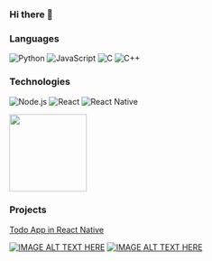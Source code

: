 ### Hi there 👋

### Languages

![Python](https://img.shields.io/badge/-Python-000?&logo=python)
![JavaScript](https://img.shields.io/badge/-JavaScript-000?&logo=JavaScript&logoColor=ddc508)
![C](https://img.shields.io/badge/-C-000?&logo=C)
![C++](https://img.shields.io/badge/-C++-000?&logo=c%2b%2b&logoColor=00599C)

### Technologies

![Node.js](https://img.shields.io/badge/-Node.js-000?&logo=node.js)
![React](https://img.shields.io/badge/-React-000?&logo=React)
![React Native](https://img.shields.io/badge/-ReactNative-000?&logo=React)

<!-- wi*quL3fcV --><img height="137px" src="https://github-readme-stats.vercel.app/api/top-langs/?username=sanand34&hide=html&hide_title=true&hide_border=true&layout=compact&langs_count=7&exclude_repo=comp426,Redventures-Movie-Quotes&text_color=000&icon_color=fff&bg_color=0,52fa5a,4dfcff,c64dff&theme=graywhite" /></a>

### Projects

[Todo App in React Native](https://github.com/sanand34/Todo-App-2.0-React-native-with-sync-feature-using-google)

[![IMAGE ALT TEXT HERE](https://img.youtube.com/vi/8ipuAYNNg20/0.jpg)](https://www.youtube.com/watch?v=8ipuAYNNg20)
[![IMAGE ALT TEXT HERE](https://img.youtube.com/vi/3zDoF_ZknUk/0.jpg)](https://www.youtube.com/watch?v=3zDoF_ZknUk)
